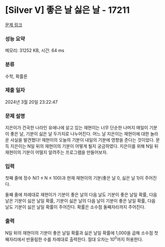 # [Silver V] 좋은 날 싫은 날 - 17211 

[문제 링크](https://www.acmicpc.net/problem/17211) 

### 성능 요약

메모리: 31252 KB, 시간: 64 ms

### 분류

수학, 확률론

### 제출 일자

2024년 3월 20일 23:22:47

### 문제 설명

<p>지은이가 건국한 나라인 유애나에 살고 있는 재현이는 너무 단순한 나머지 매일이 기분이 좋은 날, 기분이 싫은 날 두가지로 나누어진다. 어느 날 지은이는 재현이에 대한 놀라운 사실을 발견했다! 재현이의 오늘의 기분이 내일의 기분에 영향을 준다는 것이었다. 문득 지은이는 N일 뒤의 재현이의 기분이 어떻게 될지 궁금하였다. 지은이를 위해 N일 뒤 재현이의 기분이 어떨지 알려주는 프로그램을 만들어보자.</p>

### 입력 

 <p>첫째 줄에 정수 N(1 ≤ N ≤ 100)과 현재 재현이의 기분(좋은 날 0, 싫은 날 1)이 주어진다.</p>

<p>둘째 줄에 차례대로 재현이가 기분이 좋은 날의 다음 날도 기분이 좋은 날일 확률, 다음 날은 기분이 싫은 날일 확률, 기분이 싫은 날의 다음 날이 기분이 좋은 날일 확률, 다음 날도 기분이 싫은 날일 확률이 주어진다. 확률은 소수점 둘째자리까지 주어진다.</p>

### 출력 

 <p>N일 뒤의 재현이의 기분이 좋은 날일 확률과 싫은 날일 확률에 1,000을 곱해 소수점 첫째자리에서 반올림한 수를 차례대로 출력한다. 절대 오차는 10<sup>0</sup>까지 허용한다.</p>

